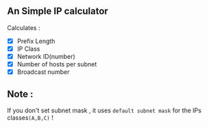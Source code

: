 ## An Simple IP calculator

Calculates :
- [x] Prefix Length
- [x] IP Class
- [x] Network ID(number)
- [x] Number of hosts per subnet
- [x] Broadcast number

## Note :
If you don't set subnet mask , it uses `default subnet mask` for the IPs classes`(A,B,C)` !